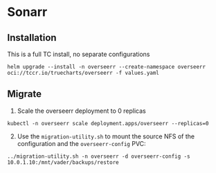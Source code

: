 # Sonarr

## Installation
This is a full TC install, no separate configurations
```
helm upgrade --install -n overseerr --create-namespace overseerr oci://tccr.io/truecharts/overseerr -f values.yaml
```

## Migrate
1. Scale the overseerr deployment to 0 replicas
```
kubectl -n overseerr scale deployment.apps/overseerr --replicas=0
```

2. Use the `migration-utility.sh` to mount the source NFS of the configuration and the `overseerr-config` PVC:
```
../migration-utility.sh -n overseerr -d overseerr-config -s 10.0.1.10:/mnt/vader/backups/restore
```


